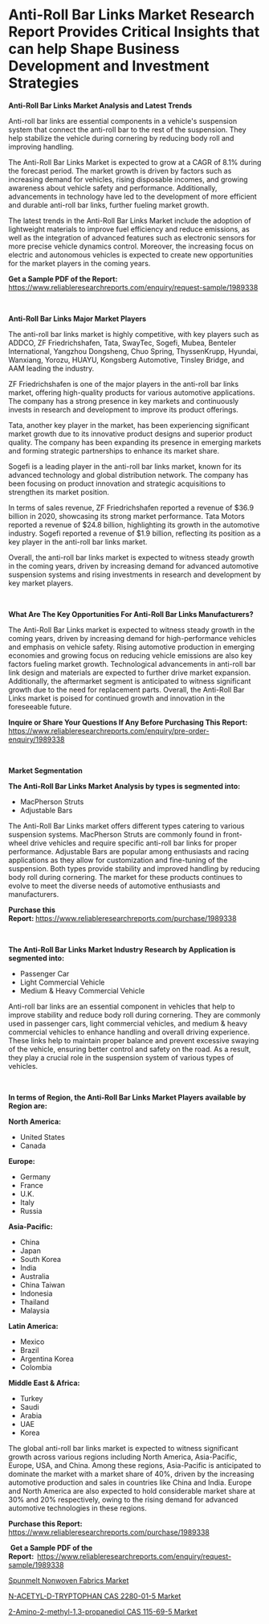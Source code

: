 <p><h1>Anti-Roll Bar Links Market Research Report Provides Critical Insights that can help Shape Business Development and Investment Strategies</h1></p><p><strong>Anti-Roll Bar Links Market Analysis and Latest Trends</strong></p>
<p><p>Anti-roll bar links are essential components in a vehicle's suspension system that connect the anti-roll bar to the rest of the suspension. They help stabilize the vehicle during cornering by reducing body roll and improving handling.</p><p>The Anti-Roll Bar Links Market is expected to grow at a CAGR of 8.1% during the forecast period. The market growth is driven by factors such as increasing demand for vehicles, rising disposable incomes, and growing awareness about vehicle safety and performance. Additionally, advancements in technology have led to the development of more efficient and durable anti-roll bar links, further fueling market growth.</p><p>The latest trends in the Anti-Roll Bar Links Market include the adoption of lightweight materials to improve fuel efficiency and reduce emissions, as well as the integration of advanced features such as electronic sensors for more precise vehicle dynamics control. Moreover, the increasing focus on electric and autonomous vehicles is expected to create new opportunities for the market players in the coming years.</p></p>
<p><strong>Get a Sample PDF of the Report:&nbsp;</strong> <a href="https://www.reliableresearchreports.com/enquiry/request-sample/1989338">https://www.reliableresearchreports.com/enquiry/request-sample/1989338</a></p>
<p>&nbsp;</p>
<p><strong>Anti-Roll Bar Links Major Market Players</strong></p>
<p><p>The anti-roll bar links market is highly competitive, with key players such as ADDCO, ZF Friedrichshafen, Tata, SwayTec, Sogefi, Mubea, Benteler International, Yangzhou Dongsheng, Chuo Spring, ThyssenKrupp, Hyundai, Wanxiang, Yorozu, HUAYU, Kongsberg Automotive, Tinsley Bridge, and AAM leading the industry.</p><p>ZF Friedrichshafen is one of the major players in the anti-roll bar links market, offering high-quality products for various automotive applications. The company has a strong presence in key markets and continuously invests in research and development to improve its product offerings.</p><p>Tata, another key player in the market, has been experiencing significant market growth due to its innovative product designs and superior product quality. The company has been expanding its presence in emerging markets and forming strategic partnerships to enhance its market share.</p><p>Sogefi is a leading player in the anti-roll bar links market, known for its advanced technology and global distribution network. The company has been focusing on product innovation and strategic acquisitions to strengthen its market position.</p><p>In terms of sales revenue, ZF Friedrichshafen reported a revenue of $36.9 billion in 2020, showcasing its strong market performance. Tata Motors reported a revenue of $24.8 billion, highlighting its growth in the automotive industry. Sogefi reported a revenue of $1.9 billion, reflecting its position as a key player in the anti-roll bar links market.</p><p>Overall, the anti-roll bar links market is expected to witness steady growth in the coming years, driven by increasing demand for advanced automotive suspension systems and rising investments in research and development by key market players.</p></p>
<p>&nbsp;</p>
<p><strong>What Are The Key Opportunities For Anti-Roll Bar Links Manufacturers?</strong></p>
<p><p>The Anti-Roll Bar Links market is expected to witness steady growth in the coming years, driven by increasing demand for high-performance vehicles and emphasis on vehicle safety. Rising automotive production in emerging economies and growing focus on reducing vehicle emissions are also key factors fueling market growth. Technological advancements in anti-roll bar link design and materials are expected to further drive market expansion. Additionally, the aftermarket segment is anticipated to witness significant growth due to the need for replacement parts. Overall, the Anti-Roll Bar Links market is poised for continued growth and innovation in the foreseeable future.</p></p>
<p><strong>Inquire or Share Your Questions If Any Before Purchasing This Report:</strong> <a href="https://www.reliableresearchreports.com/enquiry/pre-order-enquiry/1989338">https://www.reliableresearchreports.com/enquiry/pre-order-enquiry/1989338</a></p>
<p>&nbsp;</p>
<p><strong>Market Segmentation</strong></p>
<p><strong>The Anti-Roll Bar Links Market Analysis by types is segmented into:</strong></p>
<p><ul><li>MacPherson Struts</li><li>Adjustable Bars</li></ul></p>
<p><p>The Anti-Roll Bar Links market offers different types catering to various suspension systems. MacPherson Struts are commonly found in front-wheel drive vehicles and require specific anti-roll bar links for proper performance. Adjustable Bars are popular among enthusiasts and racing applications as they allow for customization and fine-tuning of the suspension. Both types provide stability and improved handling by reducing body roll during cornering. The market for these products continues to evolve to meet the diverse needs of automotive enthusiasts and manufacturers.</p></p>
<p><strong>Purchase this Report:&nbsp;</strong><a href="https://www.reliableresearchreports.com/purchase/1989338">https://www.reliableresearchreports.com/purchase/1989338</a></p>
<p>&nbsp;</p>
<p><strong>The Anti-Roll Bar Links Market Industry Research by Application is segmented into:</strong></p>
<p><ul><li>Passenger Car</li><li>Light Commercial Vehicle</li><li>Medium & Heavy Commercial Vehicle</li></ul></p>
<p><p>Anti-roll bar links are an essential component in vehicles that help to improve stability and reduce body roll during cornering. They are commonly used in passenger cars, light commercial vehicles, and medium & heavy commercial vehicles to enhance handling and overall driving experience. These links help to maintain proper balance and prevent excessive swaying of the vehicle, ensuring better control and safety on the road. As a result, they play a crucial role in the suspension system of various types of vehicles.</p></p>
<p>&nbsp;</p>
<p><strong>In terms of Region, the Anti-Roll Bar Links Market Players available by Region are:</strong></p>
<p>
    <p> <strong> North America: </strong>
        <ul>
            <li>United States</li>
            <li>Canada</li>
        </ul>
        </p> 
    <p> <strong> Europe: </strong>
        <ul>
            <li>Germany</li>
            <li>France</li>
            <li>U.K.</li>
            <li>Italy</li>
            <li>Russia</li>
        </ul>
        </p> 
    <p> <strong> Asia-Pacific: </strong>
        <ul>
            <li>China</li>
            <li>Japan</li>
            <li>South Korea</li>
            <li>India</li>
            <li>Australia</li>
            <li>China Taiwan</li>
            <li>Indonesia</li>
            <li>Thailand</li>
            <li>Malaysia</li>
        </ul>
        </p> 
    <p> <strong> Latin America: </strong>
        <ul>
            <li>Mexico</li>
            <li>Brazil</li>
            <li>Argentina Korea</li>
            <li>Colombia</li>
        </ul>
        </p> 
    <p> <strong> Middle East & Africa: </strong>
        <ul>
            <li>Turkey</li>
            <li>Saudi</li>
            <li>Arabia</li>
            <li>UAE</li>
            <li>Korea</li>
        </ul>
    </p>
    </p>
<p><p>The global anti-roll bar links market is expected to witness significant growth across various regions including North America, Asia-Pacific, Europe, USA, and China. Among these regions, Asia-Pacific is anticipated to dominate the market with a market share of 40%, driven by the increasing automotive production and sales in countries like China and India. Europe and North America are also expected to hold considerable market share at 30% and 20% respectively, owing to the rising demand for advanced automotive technologies in these regions.</p></p>
<p><strong>Purchase this Report: </strong><a href="https://www.reliableresearchreports.com/purchase/1989338">https://www.reliableresearchreports.com/purchase/1989338</a></p>
<p>&nbsp;<strong>Get a Sample PDF of the Report:&nbsp;&nbsp;</strong><a href="https://www.reliableresearchreports.com/enquiry/request-sample/1989338">https://www.reliableresearchreports.com/enquiry/request-sample/1989338</a></p>
<p><strong></strong></p>
<p><p><a href="https://view.publitas.com/reportprime-1/spunmelt-nonwoven-fabrics-market-research-report-unlocks-analysis-on-the-market-financial-status-market-size-and-market-revenue-upto-2030/">Spunmelt Nonwoven Fabrics Market</a></p><p><a href="https://view.publitas.com/reportprime-1/n-acetyl-d-tryptophan-cas-2280-01-5-market-size-reflecting-a-forecast-till-2030-market-by-type-by-application-and-by-geography/">N-ACETYL-D-TRYPTOPHAN CAS 2280-01-5 Market</a></p><p><a href="https://view.publitas.com/reportprime-1/2-amino-2-methyl-13-propanediol-cas-115-69-5-market-analysis-and-market-size-global-industry-overview-market-segmentation-and-forecast-2023-to-2030/">2-Amino-2-methyl-1,3-propanediol CAS 115-69-5 Market</a></p></p>